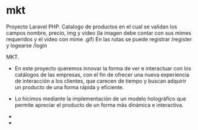 # mkt

Proyecto Laravel PHP.
Catalogo de productos en el cual se validan los campos nombre, precio, img y video (la imagen debe contar con sus mimes requeridos y el video con mime .gif)
En las rutas se puede registrar /register y logearse /login

MKT.
 - En este proyecto queremos innovar la forma de ver e interactuar con los catálogos de las empresas, con el fin de ofrecer una nueva experiencia de interacción a los clientes, que carecen de tiempo  y buscan adquirir un producto de una forma rápida y eficiente.

 - Lo hicimos mediante la implementación de un modelo holográfico que permite apreciar el producto de un forma más dinámica e interactiva. 
-
- 
